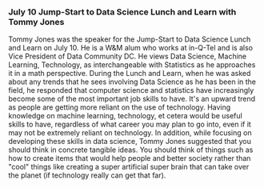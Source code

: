 ### July 10 Jump-Start to Data Science Lunch and Learn with Tommy Jones

Tommy Jones was the speaker for the Jump-Start to Data Science Lunch and Learn on July 10. He is a W&M alum who works at in-Q-Tel and is also Vice President of Data Community DC. He views Data Science, Machine Learning, Technology, as interchangeable with Statistics as he approaches it in a math perspective. During the Lunch and Learn, when he was asked about any trends that he sees involving Data Science as he has been in the field, he responded that computer science and statistics have increasingly become some of the most important job skills to have. It's an upward trend as people are getting more reliant on the use of technology. Having knowledge on machine learning, technology, et cetera would be useful skills to have, regardless of what career you may plan to go into, even if it may not be extremely reliant on technology. In addition, while focusing on developing these skills in data science, Tommy Jones suggested that you should think in concrete tangible ideas. You should think of things such as how to create items that would help people and better society rather than "cool" things like creating a super artificial super brain that can take over the planet (if technology really can get that far).
